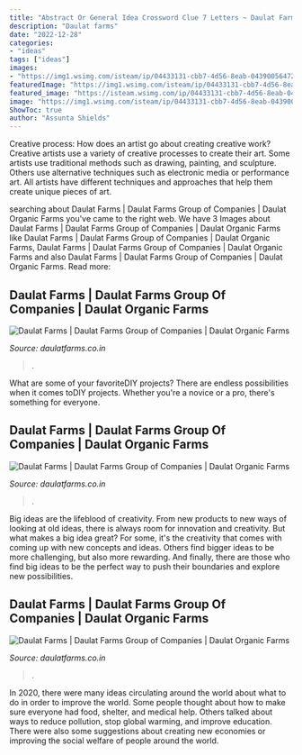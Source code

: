 ```yaml
---
title: "Abstract Or General Idea Crossword Clue 7 Letters ~ Daulat Farms"
description: "Daulat farms"
date: "2022-12-28"
categories:
- "ideas"
tags: ["ideas"]
images:
- "https://img1.wsimg.com/isteam/ip/04433131-cbb7-4d56-8eab-043900564722/20200615_035651.jpg/:/rs=w:365,h:365,cg:true,m/cr=w:365,h:365"
featuredImage: "https://img1.wsimg.com/isteam/ip/04433131-cbb7-4d56-8eab-043900564722/20200615_035651.jpg/:/rs=w:365,h:365,cg:true,m/cr=w:365,h:365"
featured_image: "https://isteam.wsimg.com/ip/04433131-cbb7-4d56-8eab-043900564722/12346a4a-1c54-48ed-8f0f-0f748e29a259.jpg/:/cr=t:0%25,l:0%25,w:100%25,h:100%25/rs=w:1023,cg:true"
image: "https://img1.wsimg.com/isteam/ip/04433131-cbb7-4d56-8eab-043900564722/20200615_035651.jpg/:/rs=w:365,h:365,cg:true,m/cr=w:365,h:365"
ShowToc: true
author: "Assunta Shields"
---
```



Creative process: How does an artist go about creating creative work?
Creative artists use a variety of creative processes to create their art. Some artists use traditional methods such as drawing, painting, and sculpture. Others use alternative techniques such as electronic media or performance art. All artists have different techniques and approaches that help them create unique pieces of art.

	

		
searching about Daulat Farms | Daulat Farms Group of Companies | Daulat Organic Farms you've came to the right web. We have 3 Images about Daulat Farms | Daulat Farms Group of Companies | Daulat Organic Farms like Daulat Farms | Daulat Farms Group of Companies | Daulat Organic Farms, Daulat Farms | Daulat Farms Group of Companies | Daulat Organic Farms and also Daulat Farms | Daulat Farms Group of Companies | Daulat Organic Farms. Read more:
		
    
## Daulat Farms | Daulat Farms Group Of Companies | Daulat Organic Farms

<img loading=lazy src="https://img1.wsimg.com/isteam/ip/04433131-cbb7-4d56-8eab-043900564722/20200615_035651.jpg/:/rs=w:365,h:365,cg:true,m/cr=w:365,h:365" onerror="this.onerror=null;this.src='https://tse2.mm.bing.net/th?id=OIP.PJpz0EvzsgUrYptCoSvOTgAAAA&amp;pid=15.1';" alt="Daulat Farms | Daulat Farms Group of Companies | Daulat Organic Farms">

_Source: daulatfarms.co.in_

>. 

	

What are some of your favoriteDIY projects?
There are endless possibilities when it comes toDIY projects. Whether you're a novice or a pro, there's something for everyone.

    
## Daulat Farms | Daulat Farms Group Of Companies | Daulat Organic Farms

<img loading=lazy src="https://img1.wsimg.com/isteam/ip/04433131-cbb7-4d56-8eab-043900564722/20200712_040451.jpg/:/cr=t:0%25,l:0%25,w:100%25,h:100%25/rs=w:1023,cg:true/rs=h:100" onerror="this.onerror=null;this.src='https://tse3.mm.bing.net/th?id=OIP.PyVpVbg-RckdJC1dgbTtGgAAAA&amp;pid=15.1';" alt="Daulat Farms | Daulat Farms Group of Companies | Daulat Organic Farms">

_Source: daulatfarms.co.in_

>. 

	

Big ideas are the lifeblood of creativity. From new products to new ways of looking at old ideas, there is always room for innovation and creativity. But what makes a big idea great? For some, it's the creativity that comes with coming up with new concepts and ideas. Others find bigger ideas to be more challenging, but also more rewarding. And finally, there are those who find big ideas to be the perfect way to push their boundaries and explore new possibilities.

    
## Daulat Farms | Daulat Farms Group Of Companies | Daulat Organic Farms

<img loading=lazy src="https://isteam.wsimg.com/ip/04433131-cbb7-4d56-8eab-043900564722/12346a4a-1c54-48ed-8f0f-0f748e29a259.jpg/:/cr=t:0%25,l:0%25,w:100%25,h:100%25/rs=w:1023,cg:true" onerror="this.onerror=null;this.src='https://tse2.mm.bing.net/th?id=OIP.0qvGE1CaFy_Enb4wIcHzLAHaFZ&amp;pid=15.1';" alt="Daulat Farms | Daulat Farms Group of Companies | Daulat Organic Farms">

_Source: daulatfarms.co.in_

>. 

	

In 2020, there were many ideas circulating around the world about what to do in order to improve the world. Some people thought about how to make sure everyone had food, shelter, and medical help. Others talked about ways to reduce pollution, stop global warming, and improve education. There were also some suggestions about creating new economies or improving the social welfare of people around the world.

